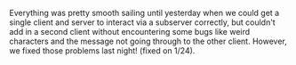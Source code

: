 Everything was pretty smooth sailing until yesterday when we could get a single client and server to interact via a subserver correctly, but couldn't add in a second client without encountering some bugs like weird characters and the message not going through to the other client. However, we fixed those problems last night! (fixed on 1/24).
